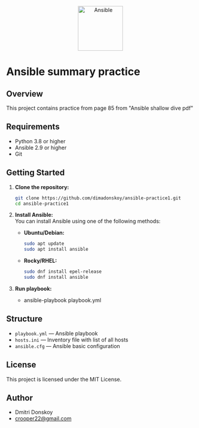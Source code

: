 

<p align="center">
    <img src="https://raw.githubusercontent.com/marwin1991/profile-technology-icons/refs/heads/main/icons/ansible.png" alt="Ansible" width="120" height="120">
</p>

# Ansible summary practice

## Overview

This project contains practice from page 85 from "Ansible shallow dive pdf"

## Requirements

- Python 3.8 or higher
- Ansible 2.9 or higher
- Git

## Getting Started

1. **Clone the repository:**
    ```bash
    git clone https://github.com/dimadonskoy/ansible-practice1.git
    cd ansible-practice1
    ```

2. **Install Ansible:**  
    You can install Ansible using one of the following methods:

      - **Ubuntu/Debian:**
         ```bash
         sudo apt update
         sudo apt install ansible
         ```
      - **Rocky/RHEL:**
         ```bash
         sudo dnf install epel-release
         sudo dnf install ansible
         ```

3. **Run playbook:**  
   - ansible-playbook playbook.yml

## Structure

- `playbook.yml` — Ansible playbook
- `hosts.ini` — Inventory file with list of all hosts
- `ansible.cfg` — Ansible basic configuration

## License

This project is licensed under the MIT License.

## Author

- Dmitri Donskoy
- crooper22@gmail.com

